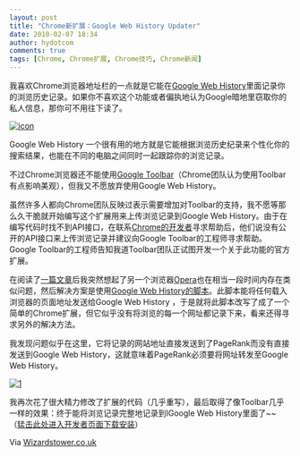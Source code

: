 ```yaml
---
layout: post
title: "Chrome新扩展：Google Web History Updater"
date: 2010-02-07 18:34
author: hydotcom
comments: true
tags: [Chrome, Chrome扩展, Chrome技巧, Chrome新闻]
---
```

我喜欢Chrome浏览器地址栏的一点就是它能在[Google Web History](http://www.google.com/history)里面记录你的浏览历史记录。如果你不喜欢这个功能或者偏执地认为Google暗地里窃取你的私人信息，那你可不用往下读了。

<a href="http://www.chromi.org/archives/2981/icon" rel="attachment wp-att-2982">![](http://img.chromi.org/2010/02/icon.png "icon")</a>

Google Web History 一个很有用的地方就是它能根据浏览历史纪录来个性化你的搜索结果，也能在不同的电脑之间同时一起跟踪你的浏览记录。<!--more-->

不过Chrome浏览器还不能使用[Google Toolbar](http://toolbar.google.com/)（Chrome团队认为使用Toolbar有点影响美观），但我又不愿放弃使用Google Web History。

虽然许多人都向Chrome团队反映过表示需要增加对Toolbar的支持，我不愿等那么久干脆就开始编写这个扩展用来上传浏览记录到Google Web History。由于在编写代码时找不到API接口，在联系[Chrome的开发者](http://groups.google.com/group/chromium-dev/browse_thread/thread/8d31c1f2721a9465/)寻求帮助后，他们说没有公开的API接口来上传浏览记录并建议向Google Toolbar的工程师寻求帮助。Google Toolbar的工程师告知我道Toolbar团队正试图开发一个关于此功能的官方扩展。

在阅读了[一篇文章](http://lifehacker.com/5458509/get-google-toolbars-features-without-the-toolbar)后我突然想起了另一个浏览器[Opera](http://www.opera.com/)也在相当一段时间内存在类似问题，然后解决方案是使用[Google Web History的脚本](http://userscripts.org/scripts/show/19741)。此脚本能将任何载入浏览器的页面地址发送给Google Web History ，于是就将此脚本改写了成了一个简单的Chrome扩展，但它似乎没有将浏览的每一个网址都记录下来，看来还得寻求另外的解决方法。

我发现问题似乎在这里，它将记录的网站地址直接发送到了PageRank而没有直接发送到Google Web History，这就意味着PageRank必须要将网址转发至Google Web History。

<a href="http://www.chromi.org/archives/2981/1-3" rel="attachment wp-att-2983">![](http://img.chromi.org/2010/02/1.png "1")</a>


我再次花了很大精力修改了扩展的代码（几乎重写），最后取得了像Toolbar几乎一样的效果：终于能将浏览记录完整地记录到IGoogle Web History里面了~~（[猛击此处进入开发者页面下载安装](https://chrome.google.com/extensions/detail/ibhehjeahclandhcpbajhdfjeffnbcoa)）

Via [Wizardstower.co.uk](http://www.wizardstower.co.uk/wordpress/2010/02/06/my-first-chrome-extension-google-web-history-updater/)
